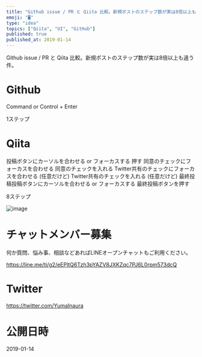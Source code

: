 ```yaml
---
title: "Github issue / PR と Qiita 比較。新規ポストのステップ数が実は8倍以上も違う件。"
emoji: "🖥"
type: "idea"
topics: ["Qiita", "UI", "GitHub"]
published: true
published_at: 2019-01-14
---
```


Github issue / PR と Qiita 比較。新規ポストのステップ数が実は8倍以上も違う件。

# Github

Command or Control + Enter

1ステップ

# Qiita


投稿ボタンにカーソルを合わせる or フォーカスする
押す
同意のチェックにフォーカスを合わせる
同意のチェックを入れる
Twitter共有のチェックにフォーカスを合わせる (任意だけど)
Twitter共有のチェックを入れる (任意だけど)
最終投稿投稿ボタンにカーソルを合わせる or フォーカスする
最終投稿ボタンを押す

8ステップ

![image](https://user-images.githubusercontent.com/13635059/51093528-d0d4c500-17e7-11e9-9a58-c4f8deb439b7.png)








<!-- Update From Qiita API -->

# チャットメンバー募集


何か質問、悩み事、相談などあればLINEオープンチャットもご利用ください。

https://line.me/ti/g2/eEPltQ6Tzh3pYAZV8JXKZqc7PJ6L0rpm573dcQ





# Twitter


https://twitter.com/YumaInaura


<!-- Update From Qiita API -->



# 公開日時

2019-01-14
